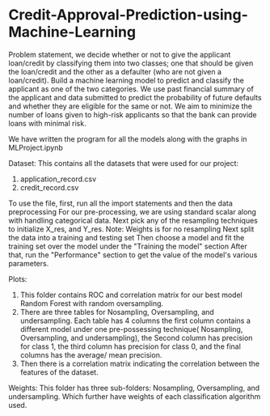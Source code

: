 # Credit-Approval-Prediction-using-Machine-Learning
Problem statement, we decide whether or not to give the applicant loan/credit by classifying them into two classes; one that should be given the loan/credit and the other as a defaulter (who are not given a loan/credit). Build a machine learning model to predict and classify the applicant as one of the two categories.
We use past financial summary of the applicant and data submitted to predict the probability of future defaults and whether they are eligible for the same or not. We aim to minimize the number of loans given to high-risk applicants so that the bank can provide loans with minimal risk. 

We have written the program for all the models along with the graphs in MLProject.ipynb

Dataset: 
This contains all the datasets that were used for our project: 
1) application_record.csv 
2) credit_record.csv

To use the file, first, run all the import statements and then the data preprocessing
For our pre-processing, we are using standard scalar along with handling categorical data. 
Next pick any of the resampling techniques to initialize X_res, and Y_res.
Note: Weights is for no resampling
Next split the data into a training and testing set
Then choose a model and fit the training set over the model under the "Training the model" section
After that, run the "Performance" section to get the value of the model's various parameters.

Plots:
1) This folder contains ROC and correlation matrix for our best model Random Forest with random oversampling.
2) There are three tables for Nosampling, Oversampling, and undersampling. Each table has 4 columns the first column contains a different model under one pre-possessing technique( Nosampling, Oversampling, and undersampling), the Second column has precision for class 1, the third column has precision for class 0, and the final columns has the average/ mean precision.
3) Then there is a correlation matrix indicating the correlation between the features of the dataset.

Weights:
This folder has three sub-folders: Nosampling, Oversampling, and undersampling. 
Which further have weights of each classification algorithm used.
